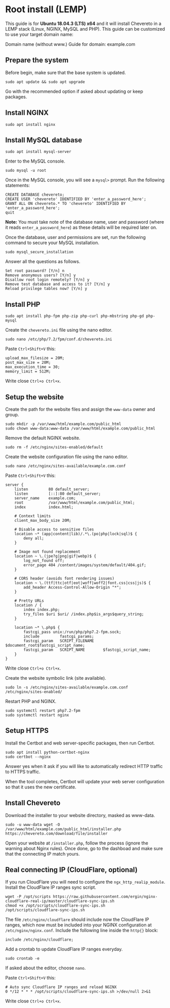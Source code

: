 # Root install (LEMP)

This guide is for **Ubuntu 18.04.3 (LTS) x64** and it will install Chevereto in a LEMP stack (Linux, NGINX, MySQL and PHP). This guide can be customized to use your target domain name:

Domain name (without www.) Guide for domain: example.com

## Prepare the system

Before begin, make sure that the base system is updated.

```
sudo apt update && sudo apt upgrade
```

Go with the recommended option if asked about updating or keep packages.

## Install NGINX

```
sudo apt install nginx
```

## Install MySQL database

```
sudo apt install mysql-server
```

Enter to the MySQL console.

```
sudo mysql -u root
```

Once in the MySQL console, you will see a `mysql>` prompt. Run the following statements:

```
CREATE DATABASE chevereto;
CREATE USER 'chevereto' IDENTIFIED BY 'enter_a_password_here';
GRANT ALL ON chevereto.* TO 'chevereto' IDENTIFIED BY 'enter_a_password_here';
quit
```

**Note:** You must take note of the database name, user and password (where it reads `enter_a_password_here`) as these details will be required later on.

Once the database, user and permissions are set, run the following command to secure your MySQL installation.

```
sudo mysql_secure_installation
```

Answer all the questions as follows.

```
Set root password? [Y/n] n
Remove anonymous users? [Y/n] y
Disallow root login remotely? [Y/n] y
Remove test database and access to it? [Y/n] y
Reload privilege tables now? [Y/n] y
```

## Install PHP

```
sudo apt install php-fpm php-zip php-curl php-mbstring php-gd php-mysql
```

Create the `chevereto.ini` file using the nano editor.

```
sudo nano /etc/php/7.2/fpm/conf.d/chevereto.ini
```

Paste `Ctrl+Shift+V` this:

```
upload_max_filesize = 20M;
post_max_size = 20M;
max_execution_time = 30;
memory_limit = 512M;
```

Write close `Ctrl+o Ctrl+x`.

## Setup the website

Create the path for the website files and assign the `www-data` owner and group.

```
sudo mkdir -p /var/www/html/example.com/public_html
sudo chown www-data:www-data /var/www/html/example.com/public_html
```

Remove the default NGINX website.

```
sudo rm -f /etc/nginx/sites-enabled/default
```

Create the website configuration file using the nano editor.

```
sudo nano /etc/nginx/sites-available/example.com.conf
```

Paste `Ctrl+Shift+V` this:

```
server {
    listen         80 default_server;
    listen         [::]:80 default_server;
    server_name    example.com;
    root           /var/www/html/example.com/public_html;
    index          index.html;

    # Context limits
    client_max_body_size 20M;

    # Disable access to sensitive files
    location ~* (app|content|lib)/.*\.(po|php|lock|sql)$ {
        deny all;
    }

    # Image not found replacement
    location ~ \.(jpe?g|png|gif|webp)$ {
        log_not_found off;
        error_page 404 /content/images/system/default/404.gif;
    }

    # CORS header (avoids font rendering issues)
    location ~ \.(ttf|ttc|otf|eot|woff|woff2|font.css|css|js)$ {
        add_header Access-Control-Allow-Origin "*";
    }

    # Pretty URLs
    location / {
        index index.php;
        try_files $uri $uri/ /index.php$is_args$query_string;
    }

    location ~* \.php$ {
        fastcgi_pass unix:/run/php/php7.2-fpm.sock;
        include         fastcgi_params;
        fastcgi_param   SCRIPT_FILENAME    $document_root$fastcgi_script_name;
        fastcgi_param   SCRIPT_NAME        $fastcgi_script_name;
    }
}
```

Write close `Ctrl+o Ctrl+x`.

Create the website symbolic link (site available).

```
sudo ln -s /etc/nginx/sites-available/example.com.conf /etc/nginx/sites-enabled/
```

Restart PHP and NGINX.

```
sudo systemctl restart php7.2-fpm
sudo systemctl restart nginx
```

## Setup HTTPS

Install the Certbot and web server-specific packages, then run Certbot.

```
sudo apt install python-certbot-nginx
sudo certbot --nginx
```

Answer yes when it ask if you will like to automatically redirect HTTP traffic to HTTPS traffic.

When the tool completes, Certbot will update your web server configuration so that it uses the new certificate.

## Install Chevereto

Download the installer to your website directory, masked as www-data.

```
sudo -u www-data wget -O /var/www/html/example.com/public_html/installer.php https://chevereto.com/download/file/installer
```

Open your website at `/installer.php`, follow the process (ignore the warning about Nginx rules). Once done, go to the dashboad and make sure that the connecting IP match yours.

## Real connecting IP (CloudFlare, optional)

If you run CloudFlare you will need to configure the `ngx_http_realip_module`. Install the CloudFlare IP ranges sync script.

```
wget -P /opt/scripts https://raw.githubusercontent.com/ergin/nginx-cloudflare-real-ip/master/cloudflare-sync-ips.sh
chmod +x /opt/scripts/cloudflare-sync-ips.sh
/opt/scripts/cloudflare-sync-ips.sh
```

The file `/etc/nginx/cloudflare` should include now the CloudFlare IP ranges, which now must be included into your NGINX configuration at `/etc/nginx/nginx.conf`. Include the following line inside the `http{}` block:

```
include /etc/nginx/cloudflare;
```

Add a crontab to update CloudFlare IP ranges everyday.

```
sudo crontab -e
```

If asked about the editor, choose `nano`.

Paste `Ctrl+Shift+V` this:

```
# Auto sync Cloudflare IP ranges and reload NGINX
0 */12 * * * /opt/scripts/cloudflare-sync-ips.sh >/dev/null 2>&1
```

Write close `Ctrl+o Ctrl+x`.
